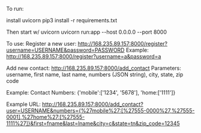 To run:

install uvicorn
pip3 install -r requirements.txt

Then start w/ uvicorn
uvicorn run:app --host 0.0.0.0 --port 8000


To use:
Register a new user: http://168.235.89.157:8000/register?username=USERNAME&password=PASSWORD
Example: http://168.235.89.157:8000/register?username=a&password=a

Add new contact: http://168.235.89.157:8000/add_contact
Parameters: username, first name, last name, numbers (JSON string), city, state, zip code

Example:
Contact Numbers: {'mobile':['1234', '5678'], 'home:['1111']}

Example URL:
http://168.235.89.157:8000/add_contact?user=USERNAME&numbers={%27mobile%27:[%27555-0000%27,%27555-0001],%27home%27:[%27555-1111%27]}&first=fname&last=lname&city=c&state=tn&zip_code=12345


